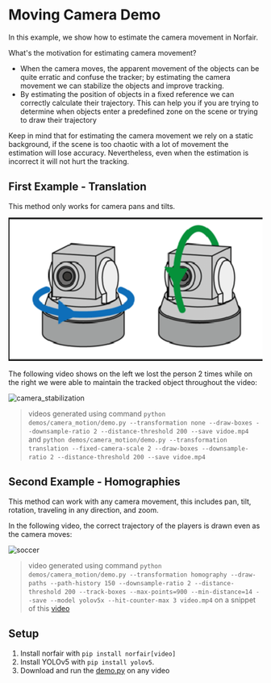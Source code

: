# Moving Camera Demo

In this example, we show how to estimate the camera movement in Norfair.

What's the motivation for estimating camera movement?

- When the camera moves, the apparent movement of the objects can be quite erratic and confuse the tracker; by estimating the camera movement we can stabilize the objects and improve tracking.
- By estimating the position of objects in a fixed reference we can correctly calculate their trajectory. This can help you if you are trying to determine when objects enter a predefined zone on the scene or trying to draw their trajectory

Keep in mind that for estimating the camera movement we rely on a static background, if the scene is too chaotic with a lot of movement the estimation will lose accuracy. Nevertheless, even when the estimation is incorrect it will not hurt the tracking.  

## First Example - Translation

This method only works for camera pans and tilts. 

![Pan and Tilt](/docs/pan_tilt.png)

The following video shows on the left we lost the person 2 times while on the right we were able to maintain the tracked object throughout the video:

![camera_stabilization](/docs/camera_stabilization.gif)

> videos generated using command `python demos/camera_motion/demo.py --transformation none --draw-boxes --downsample-ratio 2 --distance-threshold 200 --save vidoe.mp4` and `python demos/camera_motion/demo.py --transformation translation --fixed-camera-scale 2 --draw-boxes --downsample-ratio 2 --distance-threshold 200 --save vidoe.mp4`

## Second Example - Homographies

This method can work with any camera movement, this includes pan, tilt, rotation, traveling in any direction, and zoom.

In the following video, the correct trajectory of the players is drawn even as the camera moves:

![soccer](/docs/soccer.gif)

> video generated using command `python demos/camera_motion/demo.py --transformation homography --draw-paths --path-history 150 --downsample-ratio 2 --distance-threshold 200 --track-boxes --max-points=900 --min-distance=14 --save --model yolov5x --hit-counter-max 3 video.mp4` on a snippet of this [video](https://www.youtube.com/watch?v=CGFgHjeEkbY&t=1200s)


## Setup

1. Install norfair with `pip install norfair[video]`
2. Install YOLOv5 with `pip install yolov5`.
3. Download and run the [demo.py](./demo.py) on any video